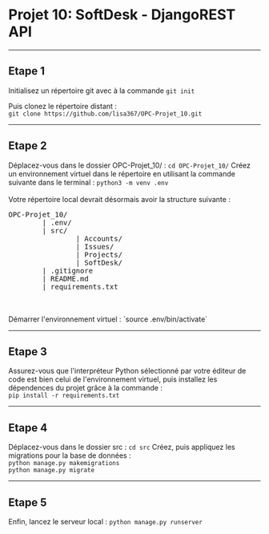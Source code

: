 # Projet 10: SoftDesk - DjangoREST API
***

## <b>Etape 1</b>
Initialisez un répertoire git avec à la commande `git init`


Puis clonez le répertoire distant : \
`git clone https://github.com/lisa367/OPC-Projet_10.git`

---

## <b>Etape 2</b>
Déplacez-vous dans le dossier OPC-Projet_10/ : `cd OPC-Projet_10/`
Créez un environnement virtuel dans le répertoire en utilisant la commande suivante dans le terminal : 
`python3 -m venv .env` 
<br>
<br>
Votre répertoire local devrait désormais avoir la structure suivante : 
<pre>OPC-Projet_10/
        | .env/
        | src/
                | Accounts/
                | Issues/          
                | Projects/
                | SoftDesk/
        | .gitignore
        | README.md
        | requirements.txt
</pre>
<br>
<br>
Démarrer l'environnement virtuel : 
`source .env/bin/activate` 

---

## <b>Etape 3</b>

Assurez-vous que l'interpréteur Python sélectionné par votre éditeur de code est bien celui de l'environnement virtuel, puis installez les dépendences du projet grâce à la commande : \
`pip install -r requirements.txt`

---

## <b>Etape 4</b>
Déplacez-vous dans le dossier src : `cd src`
Créez, puis appliquez les migrations pour la base de données : \
`python manage.py makemigrations`
<br>
`python manage.py migrate`

---

## <b>Etape 5</b>
Enfin, lancez le serveur local : `python manage.py runserver`